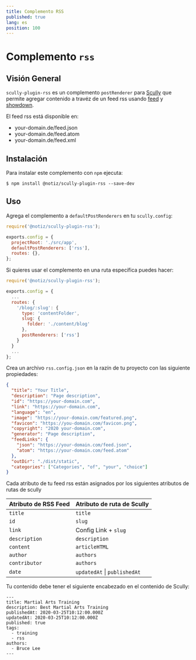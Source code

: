 ```yaml
---
title: Complemento RSS
published: true
lang: es
position: 100
---
```


# Complemento `rss`

<div class="docs-link_table">
  <a class="homepage" href="https://github.com/notiz-dev/scully-plugins"></a>
  <a class="repository" href="https://github.com/notiz-dev/scully-plugins/tree/master/plugins/rss"></a>
</div>

## Visión General

`scully-plugin-rss` es un complemento `postRenderer` para [Scully](http://scully.io/) que permite agregar contenido a travéz de un feed rss usando [feed](https://github.com/jpmonette/feed) y [showdown](https://github.com/showdownjs/showdown).

El feed rss está disponible en:

- your-domain.de/feed.json
- your-domain.de/feed.atom
- your-domain.de/feed.xml

## Instalación

Para instalar este complemento con `npm` ejecuta:

```
$ npm install @notiz/scully-plugin-rss --save-dev
```

## Uso

Agrega el complemento a `defaultPostRenderers` en tu `scully.config`:

```js
require('@notiz/scully-plugin-rss');

exports.config = {
  projectRoot: './src/app',
  defaultPostRenderers: ['rss'],
  routes: {},
};
```

Si quieres usar el complemento en una ruta específica puedes hacer:

```js
require('@notiz/scully-plugin-rss');

exports.config = {
  ...
  routes: {
    '/blog/:slug': {
      type: 'contentFolder',
      slug: {
        folder: './content/blog'
      },
      postRenderers: ['rss']
    }
  }
  ...
};
```

Crea un archivo `rss.config.json` en la razín de tu proyecto con las siguiente propiedades:

```json
{
  "title": "Your Title",
  "description": "Page description",
  "id": "https://your-domain.com",
  "link": "https://your-domain.com",
  "language": "en",
  "image": "https://your-domain.com/featured.png",
  "favicon": "https://you-domain.com/favicon.png",
  "copyright": "2020 your-domain.com",
  "generator": "Page description",
  "feedLinks": {
    "json": "https://your-domain.com/feed.json",
    "atom": "https://your-domain.com/feed.atom"
  },
  "outDir": "./dist/static",
  "categories": ["Categories", "of", "your", "choice"]
}
```
Cada atributo de tu feed rss están asignados por los siguientes atributos de rutas de scully

| Atributo de RSS Feed  | Atributo de ruta de Scully                 |
| --------------------- | ------------------------------------------ |
| `title`               | `title`                                    |
| `id`                  | `slug`                                     |
| `link`                | Config Link + `slug`                       |
| `description`         | `description`                              |
| `content`             | `articleHTML`                              |
| `author`              | `authors`                                  |
| `contributor`         | `authors`                                  |
| `date`                | `updatedAt` \| `publishedAt`               |


Tu contenido debe tener el siguiente encabezado en el contenido de Scully:

```
---
title: Martial Arts Training
description: Best Martial Arts Training
publishedAt: 2020-03-25T10:12:00.000Z
updatedAt: 2020-03-25T10:12:00.000Z
published: true
tags:
  - training
  - rss
authors:
  - Bruce Lee
---
```
